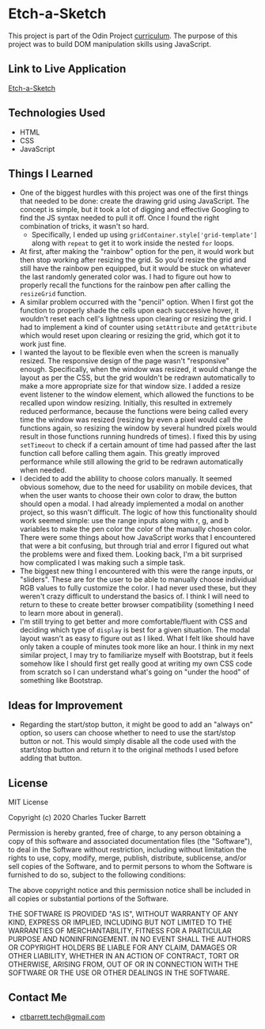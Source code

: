 # Etch-a-Sketch  

This project is part of the Odin Project [curriculum](https://www.theodinproject.com/paths/foundations/courses/foundations/lessons/etch-a-sketch-project). The purpose of this project was to build DOM manipulation skills using JavaScript.

## Link to Live Application
[Etch-a-Sketch](https://grinninbarrett.github.io/etch-a-sketch)


## Technologies Used
* HTML
* CSS
* JavaScript

## Things I Learned

- One of the biggest hurdles with this project was one of the first things that needed to be done: create the drawing grid using JavaScript. The concept is simple, but it took a lot of digging and effective Googling to find the JS syntax needed to pull it off. Once I found the right combination of tricks, it wasn't so hard.
  - Specifically, I ended up using <code>gridContainer.style['grid-template']</code> along with <code>repeat</code> to get it to work inside the nested <code>for</code> loops.
- At first, after making the "rainbow" option for the pen, it would work but then stop working after resizing the grid. So you'd resize the grid and still have the rainbow pen equipped, but it would be stuck on whatever the last randomly generated color was. I had to figure out how to properly recall the functions for the rainbow pen after calling the <code>resizeGrid</code> function. 
- A similar problem occurred with the "pencil" option. When I first got the function to properly shade the cells upon each successive hover, it wouldn't reset each cell's lightness upon clearing or resizing the grid. I had to implement a kind of counter using <code>setAttribute</code> and <code>getAttribute</code> which would reset upon clearing or resizing the grid, which got it to work just fine.
- I wanted the layout to be flexible even when the screen is manually resized. The responsive design of the page wasn't "responsive" enough. Specifically, when the window was resized, it would change the layout as per the CSS, but the grid wouldn't be redrawn automatically to make a more appropriate size for that window size. I added a resize event listener to the window element, which allowed the functions to be recalled upon window resizing. Initially, this resulted in extremely reduced performance, because the functions were being called every time the window was resized (resizing by even a pixel would call the functions again, so resizing the window by several hundred pixels would result in those functions running hundreds of times). I fixed this by using <code>setTimeout</code> to check if a certain amount of time had passed after the last function call before calling them again. This greatly improved performance while still allowing the grid to be redrawn automatically when needed.
- I decided to add the ablility to choose colors manually. It seemed obvious somehow, due to the need for usability on mobile devices, that when the user wants to choose their own color to draw, the button should open a modal. I had already implemented a modal on another project, so this wasn't difficult. The logic of how this functionality should work seemed simple: use the range inputs along with r, g, and b variables to make the pen color the color of the manually chosen color. There were some things about how JavaScript works that I encountered that were a bit confusing, but through trial and error I figured out what the problems were and fixed them. Looking back, I'm a bit surprised how complicated I was making such a simple task.
- The biggest new thing I encountered with this were the range inputs, or "sliders". These are for the user to be able to manually choose individual RGB values to fully customize the color. I had never used these, but they weren't crazy difficult to understand the basics of. I think I will need to return to these to create better browser compatibility (something I need to learn more about in general).
- I'm still trying to get better and more comfortable/fluent with CSS and deciding which type of <code>display</code> is best for a given situation. The modal layout wasn't as easy to figure out as I liked. What I felt like should have only taken a couple of minutes took more like an hour. I think in my next similar project, I may try to familiarize myself with Bootstrap, but it feels somehow like I should first get really good at writing my own CSS code from scratch so I can understand what's going on "under the hood" of something like Bootstrap.

## Ideas for Improvement
- Regarding the start/stop button, it might be good to add an "always on" option, so users can choose whether to need to use the start/stop button or not. This would simply disable all the code used with the start/stop button and return it to the original methods I used before adding that button. 

## License

MIT License

Copyright (c) 2020 Charles Tucker Barrett

Permission is hereby granted, free of charge, to any person obtaining a copy of this software and associated documentation files (the "Software"), to deal in the Software without restriction, including without limitation the rights to use, copy, modify, merge, publish, distribute, sublicense, and/or sell copies of the Software, and to permit persons to whom the Software is furnished to do so, subject to the following conditions:

The above copyright notice and this permission notice shall be included in all copies or substantial portions of the Software.

THE SOFTWARE IS PROVIDED "AS IS", WITHOUT WARRANTY OF ANY KIND, EXPRESS OR IMPLIED, INCLUDING BUT NOT LIMITED TO THE WARRANTIES OF MERCHANTABILITY, FITNESS FOR A PARTICULAR PURPOSE AND NONINFRINGEMENT. IN NO EVENT SHALL THE AUTHORS OR COPYRIGHT HOLDERS BE LIABLE FOR ANY CLAIM, DAMAGES OR OTHER LIABILITY, WHETHER IN AN ACTION OF CONTRACT, TORT OR OTHERWISE, ARISING FROM, OUT OF OR IN CONNECTION WITH THE SOFTWARE OR THE USE OR OTHER DEALINGS IN THE SOFTWARE.

## Contact Me
* ctbarrett.tech@gmail.com